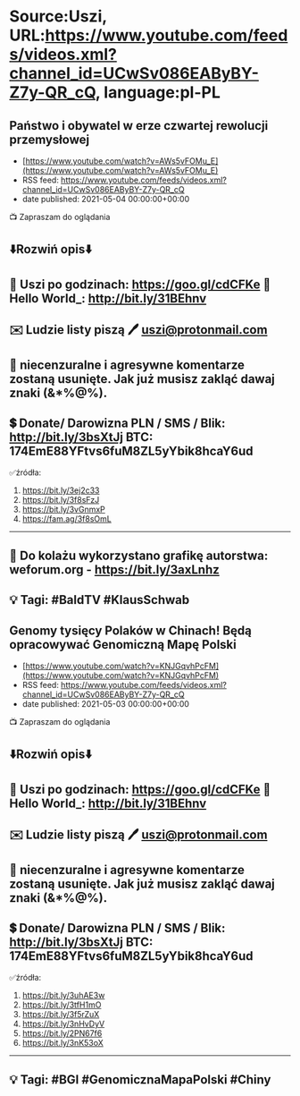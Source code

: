 # Source:Uszi, URL:https://www.youtube.com/feeds/videos.xml?channel_id=UCwSv086EAByBY-Z7y-QR_cQ, language:pl-PL

## Państwo i obywatel w erze czwartej rewolucji przemysłowej
 - [https://www.youtube.com/watch?v=AWs5vFOMu_E](https://www.youtube.com/watch?v=AWs5vFOMu_E)
 - RSS feed: https://www.youtube.com/feeds/videos.xml?channel_id=UCwSv086EAByBY-Z7y-QR_cQ
 - date published: 2021-05-04 00:00:00+00:00

📺 Zapraszam do oglądania

⬇️Rozwiń opis⬇️
------------------------------------------------------------
👀 Uszi po godzinach: https://goo.gl/cdCFKe
👀 Hello World_: http://bit.ly/31BEhnv
------------------------------------------------------------
✉️ Ludzie listy piszą 
🖊️ uszi@protonmail.com
------------------------------------------------------------
👺 niecenzuralne i agresywne komentarze zostaną usunięte.  Jak już musisz zakląć dawaj znaki (&*%@%).
------------------------------------------------------------
💲 Donate/ Darowizna
PLN / SMS / Blik: http://bit.ly/3bsXtJj
BTC: 174EmE88YFtvs6fuM8ZL5yYbik8hcaY6ud
-------------------------------------------------------------
✅źródła:
1. https://bit.ly/3ej2c33
2. https://bit.ly/3f8sFzJ
3. https://bit.ly/3vGnmxP
4. https://fam.ag/3f8sOmL
---------------------------------------------------------------
🎴 Do kolażu wykorzystano grafikę autorstwa: 
weforum.org - https://bit.ly/3axLnhz
---------------------------------------------------------------
💡 Tagi: #BaldTV #KlausSchwab
--------------------------------------------------------------

## Genomy tysięcy Polaków w Chinach! Będą opracowywać Genomiczną Mapę Polski
 - [https://www.youtube.com/watch?v=KNJGqvhPcFM](https://www.youtube.com/watch?v=KNJGqvhPcFM)
 - RSS feed: https://www.youtube.com/feeds/videos.xml?channel_id=UCwSv086EAByBY-Z7y-QR_cQ
 - date published: 2021-05-03 00:00:00+00:00

📺 Zapraszam do oglądania

⬇️Rozwiń opis⬇️
------------------------------------------------------------
👀 Uszi po godzinach: https://goo.gl/cdCFKe
👀 Hello World_: http://bit.ly/31BEhnv
------------------------------------------------------------
✉️ Ludzie listy piszą 
🖊️ uszi@protonmail.com
------------------------------------------------------------
👺 niecenzuralne i agresywne komentarze zostaną usunięte.  Jak już musisz zakląć dawaj znaki (&*%@%).
------------------------------------------------------------
💲 Donate/ Darowizna
PLN / SMS / Blik: http://bit.ly/3bsXtJj
BTC: 174EmE88YFtvs6fuM8ZL5yYbik8hcaY6ud
-------------------------------------------------------------
✅źródła:
1. https://bit.ly/3uhAE3w
2. https://bit.ly/3tfH1mO
3. https://bit.ly/3f5rZuX
4. https://bit.ly/3nHvDyV
5. https://bit.ly/2PN67f6
6. https://bit.ly/3nK53oX
---------------------------------------------------------------
💡 Tagi: #BGI #GenomicznaMapaPolski #Chiny
--------------------------------------------------------------

